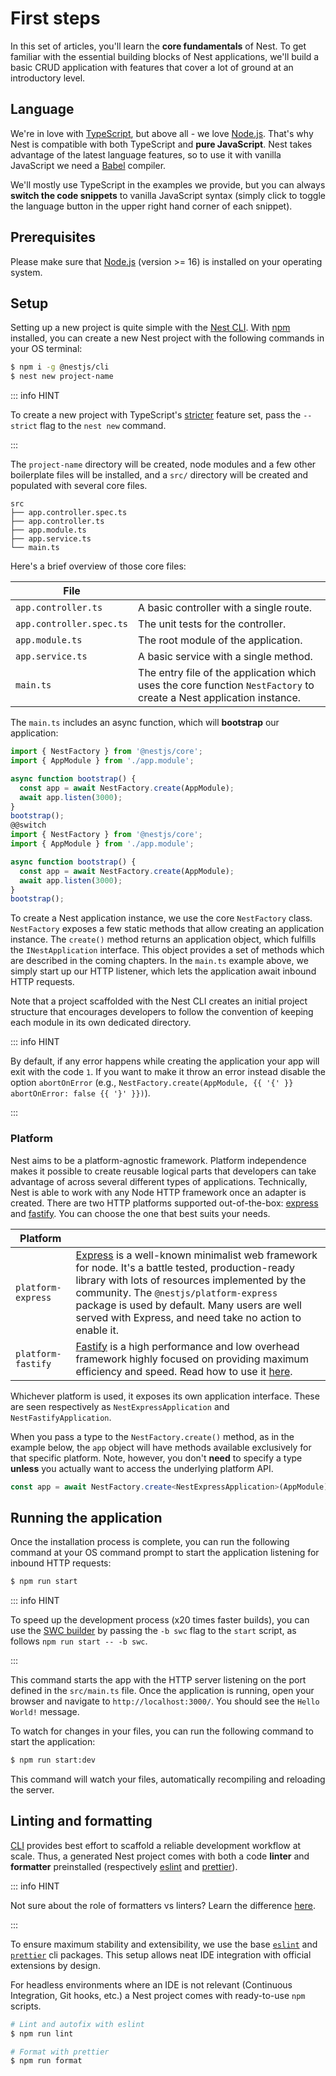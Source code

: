 # First steps

In this set of articles, you'll learn the **core fundamentals** of Nest. To get familiar with the essential building blocks of Nest applications, we'll build a basic CRUD application with features that cover a lot of ground at an introductory level.

## Language

We're in love with [TypeScript](https://www.typescriptlang.org/), but above all - we love [Node.js](https://nodejs.org/en/). That's why Nest is compatible with both TypeScript and **pure JavaScript**. Nest takes advantage of the latest language features, so to use it with vanilla JavaScript we need a [Babel](https://babeljs.io/) compiler.

We'll mostly use TypeScript in the examples we provide, but you can always **switch the code snippets** to vanilla JavaScript syntax (simply click to toggle the language button in the upper right hand corner of each snippet).

## Prerequisites

Please make sure that [Node.js](https://nodejs.org) (version >= 16) is installed on your operating system.

## Setup

Setting up a new project is quite simple with the [Nest CLI](/cli/overview). With [npm](https://www.npmjs.com/) installed, you can create a new Nest project with the following commands in your OS terminal:

```bash
$ npm i -g @nestjs/cli
$ nest new project-name
```

::: info HINT

To create a new project with TypeScript's [stricter](https://www.typescriptlang.org/tsconfig#strict) feature set, pass the `--strict` flag to the `nest new` command.

:::

The `project-name` directory will be created, node modules and a few other boilerplate files will be installed, and a `src/` directory will be created and populated with several core files.

```
src
├── app.controller.spec.ts
├── app.controller.ts
├── app.module.ts
├── app.service.ts
└── main.ts
```

Here's a brief overview of those core files:

| File                     |                                                                                                                     |
| ------------------------ | ------------------------------------------------------------------------------------------------------------------- |
| `app.controller.ts`      | A basic controller with a single route.                                                                             |
| `app.controller.spec.ts` | The unit tests for the controller.                                                                                  |
| `app.module.ts`          | The root module of the application.                                                                                 |
| `app.service.ts`         | A basic service with a single method.                                                                               |
| `main.ts`                | The entry file of the application which uses the core function `NestFactory` to create a Nest application instance. |

The `main.ts` includes an async function, which will **bootstrap** our application:

```ts
import { NestFactory } from '@nestjs/core';
import { AppModule } from './app.module';

async function bootstrap() {
  const app = await NestFactory.create(AppModule);
  await app.listen(3000);
}
bootstrap();
@@switch
import { NestFactory } from '@nestjs/core';
import { AppModule } from './app.module';

async function bootstrap() {
  const app = await NestFactory.create(AppModule);
  await app.listen(3000);
}
bootstrap();
```

To create a Nest application instance, we use the core `NestFactory` class. `NestFactory` exposes a few static methods that allow creating an application instance. The `create()` method returns an application object, which fulfills the `INestApplication` interface. This object provides a set of methods which are described in the coming chapters. In the `main.ts` example above, we simply start up our HTTP listener, which lets the application await inbound HTTP requests.

Note that a project scaffolded with the Nest CLI creates an initial project structure that encourages developers to follow the convention of keeping each module in its own dedicated directory.

::: info HINT

By default, if any error happens while creating the application your app will exit with the code `1`. If you want to make it throw an error instead disable the option `abortOnError` (e.g., `NestFactory.create(AppModule, {{ '{' }} abortOnError: false {{ '}' }})`).

:::

### Platform

Nest aims to be a platform-agnostic framework. Platform independence makes it possible to create reusable logical parts that developers can take advantage of across several different types of applications. Technically, Nest is able to work with any Node HTTP framework once an adapter is created. There are two HTTP platforms supported out-of-the-box: [express](https://expressjs.com/) and [fastify](https://www.fastify.io). You can choose the one that best suits your needs.

| Platform           |                                                                                                                                                                                                                                                                                                                                    |
| ------------------ | ---------------------------------------------------------------------------------------------------------------------------------------------------------------------------------------------------------------------------------------------------------------------------------------------------------------------------------- |
| `platform-express` | [Express](https://expressjs.com/) is a well-known minimalist web framework for node. It's a battle tested, production-ready library with lots of resources implemented by the community. The `@nestjs/platform-express` package is used by default. Many users are well served with Express, and need take no action to enable it. |
| `platform-fastify` | [Fastify](https://www.fastify.io/) is a high performance and low overhead framework highly focused on providing maximum efficiency and speed. Read how to use it [here](/techniques/performance).                                                                                                                                  |

Whichever platform is used, it exposes its own application interface. These are seen respectively as `NestExpressApplication` and `NestFastifyApplication`.

When you pass a type to the `NestFactory.create()` method, as in the example below, the `app` object will have methods available exclusively for that specific platform. Note, however, you don't **need** to specify a type **unless** you actually want to access the underlying platform API.

```ts
const app = await NestFactory.create<NestExpressApplication>(AppModule);
```

## Running the application

Once the installation process is complete, you can run the following command at your OS command prompt to start the application listening for inbound HTTP requests:

```bash
$ npm run start
```

::: info HINT

To speed up the development process (x20 times faster builds), you can use the [SWC builder](/recipes/swc) by passing the `-b swc` flag to the `start` script, as follows `npm run start -- -b swc`.

:::

This command starts the app with the HTTP server listening on the port defined in the `src/main.ts` file. Once the application is running, open your browser and navigate to `http://localhost:3000/`. You should see the `Hello World!` message.

To watch for changes in your files, you can run the following command to start the application:

```bash
$ npm run start:dev
```

This command will watch your files, automatically recompiling and reloading the server.

## Linting and formatting

[CLI](/cli/overview) provides best effort to scaffold a reliable development workflow at scale. Thus, a generated Nest project comes with both a code **linter** and **formatter** preinstalled (respectively [eslint](https://eslint.org/) and [prettier](https://prettier.io/)).

::: info HINT

Not sure about the role of formatters vs linters? Learn the difference [here](https://prettier.io/docs/en/comparison.html).

:::

To ensure maximum stability and extensibility, we use the base [`eslint`](https://www.npmjs.com/package/eslint) and [`prettier`](https://www.npmjs.com/package/prettier) cli packages. This setup allows neat IDE integration with official extensions by design.

For headless environments where an IDE is not relevant (Continuous Integration, Git hooks, etc.) a Nest project comes with ready-to-use `npm` scripts.

```bash
# Lint and autofix with eslint
$ npm run lint

# Format with prettier
$ npm run format
```
